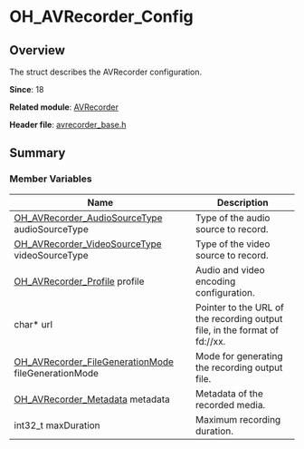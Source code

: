 # OH_AVRecorder_Config

## Overview

The struct describes the AVRecorder configuration.

**Since**: 18

**Related module**: [AVRecorder](capi-avrecorder.md)

**Header file**: [avrecorder_base.h](capi-avrecorder-base-h.md)

## Summary

### Member Variables

| Name| Description|
| -- | -- |
| [OH_AVRecorder_AudioSourceType](capi-avrecorder-base-h.md#oh_avrecorder_audiosourcetype) audioSourceType | Type of the audio source to record.|
| [OH_AVRecorder_VideoSourceType](capi-avrecorder-base-h.md#oh_avrecorder_videosourcetype) videoSourceType | Type of the video source to record.|
| [OH_AVRecorder_Profile](capi-oh-avrecorder-profile.md) profile | Audio and video encoding configuration.|
| char* url | Pointer to the URL of the recording output file, in the format of fd://xx.|
| [OH_AVRecorder_FileGenerationMode](capi-avrecorder-base-h.md#oh_avrecorder_filegenerationmode) fileGenerationMode | Mode for generating the recording output file.|
| [OH_AVRecorder_Metadata](capi-oh-avrecorder-metadata.md) metadata | Metadata of the recorded media.|
| int32_t maxDuration | Maximum recording duration.|
